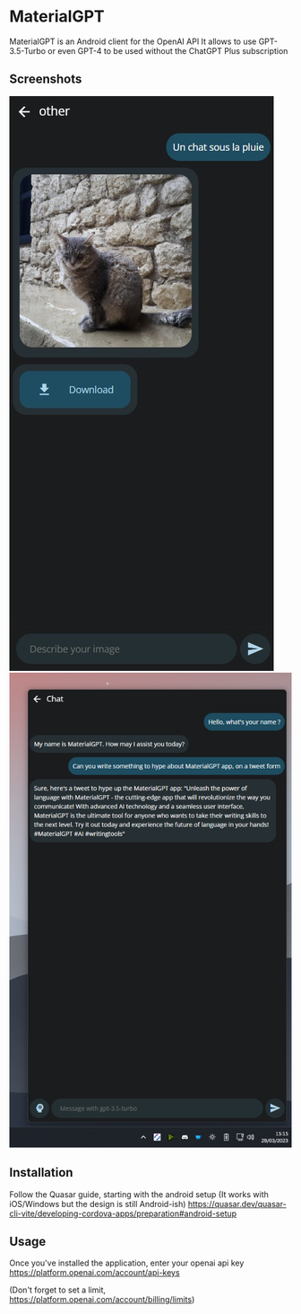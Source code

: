 # MaterialGPT
MaterialGPT is an Android client for the OpenAI API
It allows to use GPT-3.5-Turbo or even GPT-4 to be used without the ChatGPT Plus subscription

## Screenshots

![Alt Text](/readme_files/1.jpg "Screenshot 1")
![Alt Text](/readme_files/2.png "Screenshot 2")

## Installation

Follow the Quasar guide, starting with the android setup (It works with iOS/Windows but the design is still Android-ish)
https://quasar.dev/quasar-cli-vite/developing-cordova-apps/preparation#android-setup

## Usage

Once you've installed the application, enter your openai api key
https://platform.openai.com/account/api-keys

(Don't forget to set a limit, https://platform.openai.com/account/billing/limits)
